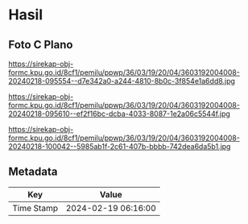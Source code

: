 # Hasil

## Foto C Plano

https://sirekap-obj-formc.kpu.go.id/8cf1/pemilu/ppwp/36/03/19/20/04/3603192004008-20240218-095554--d7e342a0-a244-4810-8b0c-3f854e1a6dd8.jpg

https://sirekap-obj-formc.kpu.go.id/8cf1/pemilu/ppwp/36/03/19/20/04/3603192004008-20240218-095610--ef2f16bc-dcba-4033-8087-1e2a06c5544f.jpg

https://sirekap-obj-formc.kpu.go.id/8cf1/pemilu/ppwp/36/03/19/20/04/3603192004008-20240218-100042--5985ab1f-2c61-407b-bbbb-742dea6da5b1.jpg


## Metadata

| Key        | Value               |
| ---------- | ------------------- |
| Time Stamp | 2024-02-19 06:16:00 |



